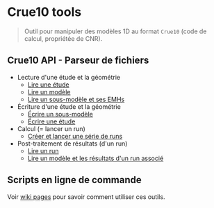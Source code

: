 Crue10 tools
============

> Outil pour manipuler des modèles 1D au format `Crue10` (code de calcul, propriétée de CNR).

## Crue10 API - Parseur de fichiers

- Lecture d'une étude et la géométrie
  - [Lire une étude](snippets/read_studies.py)
  - [Lire un modèle](snippets/read_model.py)
  - [Lire un sous-modèle et ses EMHs](snippets/read_submodel.py)
- Écriture d'une étude et la géométrie
  - [Écrire un sous-modèle](snippets/write_submodel_from_scratch.py)
  - [Écrire une étude](snippets/write_study_from_scratch.py)
- Calcul (= lancer un run)
    - [Créer et lancer une série de runs](snippets/run_calculations.py)
- Post-traitement de résultats (d'un run)
  - [Lire un run](snippets/read_run.py)
  - [Lire un modèle et les résultats d'un run associé](snippets/read_model_and_run.py)

## Scripts en ligne de commande

Voir [wiki pages](https://github.com/CNR-Engineering/Crue10_tools/wiki) pour savoir comment utiliser ces outils.
